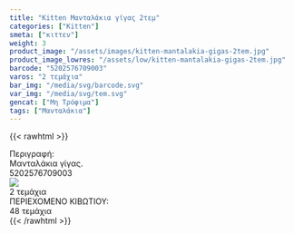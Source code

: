 ```yaml
---
title: "Kitten Μανταλάκια γίγας 2τεμ"
categories: ["Kitten"]
smeta: ["κιττεν"]
weight: 3
product_image: "/assets/images/kitten-mantalakia-gigas-2tem.jpg"
product_image_lowres: "/assets/low/kitten-mantalakia-gigas-2tem.jpg"
barcode: "5202576709003"
varos: "2 τεμάχια"
bar_img: "/media/svg/barcode.svg"
var_img: "/media/svg/tem.svg"
gencat: ["Μη Τρόφιμα"]
tags: ["Μανταλάκια"]
---
```

{{< rawhtml >}}

  <div class="product">
        <div id="sistatika">Περιγραφή:</div>
        <div class="alltext">Μανταλάκια γίγας.</div>
        <div id="barcode">
            <div id="barimage1"></div><span id="bartext">5202576709003</span>
        </div>
        <div id="varos">
            <div id="varosimage"><img src="/media/svg/tem.svg"></div><span id="varostext">2 τεμάχια</span>
        </div>
        <div id="kivotio">ΠΕΡΙΕΧΟΜΕΝΟ ΚΙΒΩΤΙΟΥ:<br>48 τεμάχια</div>
        <div class="pimg"></div>
    </div>
{{< /rawhtml >}}


